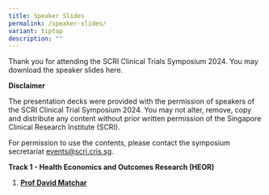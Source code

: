 ```yaml
---
title: Speaker Slides
permalink: /speaker-slides/
variant: tiptap
description: ""
---
```

<p>Thank you for attending the SCRI Clinical Trials Symposium 2024. You may
download the speaker slides here.</p>
<p><strong>Disclaimer</strong>
</p>
<p>The presentation decks were provided with the permission of speakers of
the SCRI Clinical Trial Symposium 2024. You may not alter, remove, copy
and distribute any content without prior written permission of the Singapore
Clinical Research Institute (SCRI).</p>
<p>For permission to use the contents, please contact the symposium secretariat
<a href="mailto:events@scri.cris.sg" rel="noopener noreferrer nofollow" target="_blank">events@scri.cris.sg</a>.</p>
<p><strong>Track 1 - Health Economics and Outcomes Research (HEOR)</strong>
</p>
<ol data-tight="true" class="tight">
<li>
<p><strong><a href="https://www.scri-symposium.sg/david-matchar/" class="speaker-name text-ellipsis" rel="noopener" target="_blank">Prof David Matchar</a></strong>
</p>
</li>
</ol>
<p></p>